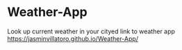 # Weather-App
Look up current weather in your cityed
link to weather app https://jasminvillatoro.github.io/Weather-App/

